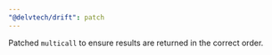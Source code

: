 ```yaml
---
"@delvtech/drift": patch
---
```


Patched `multicall` to ensure results are returned in the correct order.
